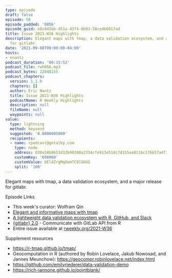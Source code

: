 ```yaml
---
type: episode
draft: false
episode: 56
episode_padded: '0056'
episode_guid: e8c845bb-d51a-43f4-8b93-58ce4b6017ad
title: Issue 2021-W36 Highlights
description: Elegant maps with tmap, a data validation ecosystem, and a major release
  for gitlabr.
date: '2021-09-08T09:00:00-04:00'
hosts:
- enantz
podcast_duration: '00:15:52'
podcast_file: rwh056.mp3
podcast_bytes: 22848155
podcast_chapters:
  version: 1.1.0
  chapters: []
  author: Eric Nantz
  title: Issue 2021-W36 Highlights
  podcastName: R Weekly Highlights
  description: null
  fileName: null
  waypoints: null
value:
  type: lightning
  method: keysend
  suggested: '0.0000005000'
  recipients:
  - name: rpodcast@getalby.com
    type: node
    address: 030a58b8653d32b99200a2334cfe913e51dc7d155aa0116c176657a4f1722677a3
    customKey: '696969'
    customValue: 0El4ZrgMqGemTCECGkUG
    split: '100'
---
```

Elegant maps with tmap, a data validation ecosystem, and a major release
for gitlabr.

Episode Links

-   This week's curator: Wolfram Qin
-   <a href="https://r-tmap.github.io/tmap-book/visual-variables.html"
    rel="nofollow">Elegant and informative maps with tmap</a>
-   <a href="https://emilyriederer.netlify.app/post/data-valid-lightweight/"
    rel="nofollow">A lightweight data validation ecosystem with R, GitHub,
    and Slack</a>
-   <a href="https://rtask.thinkr.fr/gitlabr-v2-0-is-on-cran/"
    rel="nofollow">{gitlabr} 2.0</a> - Communicate with GitLab API from
    R
-   Entire issue available at
    <a href="https://rweekly.org/2021-W36.html"
    rel="nofollow">rweekly.org/2021-W36</a>

Supplement resources

-   <a href="https://r-tmap.github.io/tmap/"
    rel="nofollow">https://r-tmap.github.io/tmap/</a>
-   Geocomputation in R (authored by Robin Lovelace, Jakub Nowosad, and
    Jannes Meunchow):
    <a href="https://geocompr.robinlovelace.net/index.html"
    rel="nofollow">https://geocompr.robinlovelace.net/index.html</a>
-   <a href="https://github.com/emilyriederer/data-validation-demo"
    rel="nofollow">https://github.com/emilyriederer/data-validation-demo</a>
-   <a href="https://rich-iannone.github.io/pointblank/"
    rel="nofollow">https://rich-iannone.github.io/pointblank/</a>
